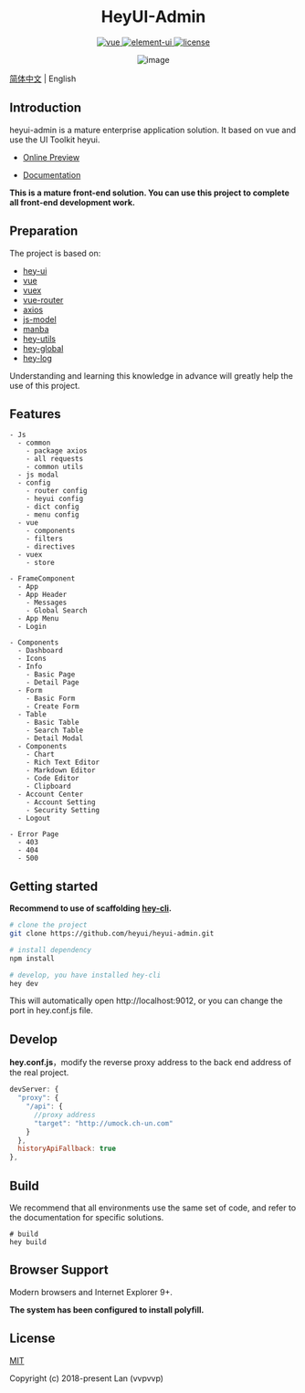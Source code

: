 <h1 align="center"> HeyUI-Admin </h1>

<p align="center">
  <a href="https://github.com/vuejs/vue">
    <img src="https://img.shields.io/badge/vue-2.5.16-brightgreen.svg" alt="vue">
  </a>
  <a href="https://github.com/heyui/heyui">
    <img src="https://img.shields.io/badge/heyui-1.6.0-brightgreen.svg" alt="element-ui">
  </a>
  <a href="https://github.com/heyui/heyui-admin/blob/master/LICENSE">
    <img src="https://img.shields.io/github/license/mashape/apistatus.svg" alt="license">
  </a>
</p>

<div align="center">

![image](https://user-images.githubusercontent.com/8186664/51449312-6cc17c00-1d66-11e9-9ec2-33e0ed703af9.png)

</div>

[简体中文](./README_zh.md) | English

## Introduction

heyui-admin is a mature enterprise application solution. It based on vue and use the UI Toolkit heyui.

- [Online Preview](http://admin.heyui.top)

- [Documentation](https://heyui.github.io/heyui-admin-site)

**This is a mature front-end solution. You can use this project to complete all front-end development work.**

## Preparation

The project is based on:

- [hey-ui](https://github.com/ElemeFE/element)
- [vue](https://cn.vuejs.org/index.html)
- [vuex](https://vuex.vuejs.org/zh-cn/)
- [vue-router](https://router.vuejs.org/zh-cn/)
- [axios](https://github.com/axios/axios)
- [js-model](https://www.npmjs.com/package/js-model)
- [manba](https://www.npmjs.com/package/manba)
- [hey-utils](https://www.npmjs.com/package/hey-utils)
- [hey-global](https://www.npmjs.com/package/hey-global)
- [hey-log](https://www.npmjs.com/package/hey-log)

Understanding and learning this knowledge in advance will greatly help the use of this project.

## Features

```
- Js
  - common
    - package axios
    - all requests
    - common utils
  - js modal
  - config
    - router config
    - heyui config
    - dict config
    - menu config
  - vue
    - components
    - filters
    - directives
  - vuex
    - store

- FrameComponent
  - App
  - App Header
    - Messages
    - Global Search
  - App Menu
  - Login

- Components
  - Dashboard
  - Icons
  - Info
    - Basic Page
    - Detail Page
  - Form
    - Basic Form
    - Create Form
  - Table
    - Basic Table
    - Search Table
    - Detail Modal
  - Components
    - Chart
    - Rich Text Editor
    - Markdown Editor
    - Code Editor
    - Clipboard
  - Account Center
    - Account Setting
    - Security Setting
  - Logout

- Error Page
  - 403
  - 404
  - 500
```

## Getting started

**Recommend to use of scaffolding [hey-cli](https://github.com/heyui/hey-cli).**

```bash
# clone the project
git clone https://github.com/heyui/heyui-admin.git

# install dependency
npm install

# develop, you have installed hey-cli
hey dev
```

This will automatically open http://localhost:9012, or you can change the port in hey.conf.js file.

## Develop

**hey.conf.js**，modify the reverse proxy address to the back end address of the real project.

```js
devServer: {
  "proxy": {
    "/api": {
      //proxy address
      "target": "http://umock.ch-un.com"
    }
  },
  historyApiFallback: true
},
```

## Build

We recommend that all environments use the same set of code, and refer to the documentation for specific solutions.

```
# build
hey build
```

## Browser Support

Modern browsers and Internet Explorer 9+.

**The system has been configured to install polyfill.**

## License

[MIT](https://github.com/heyui/heyui-admin/blob/master/LICENSE)

Copyright (c) 2018-present Lan (vvpvvp)

